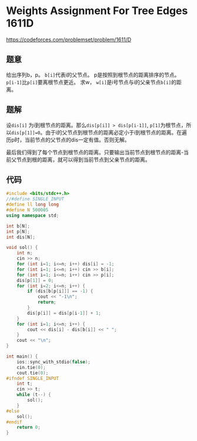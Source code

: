 # Weights Assignment For Tree Edges 1611D
https://codeforces.com/problemset/problem/1611/D

## 题意

给出序列b，p。 `b[i]`代表i的父节点。 p是按照到根节点的距离排序的节点。 `p[i-1]`比`p[i]`要离根节点更近。
求w， `w[i]`是i号节点与i的父亲节点`b[i]`的距离。


## 题解

设`dis[i]` 为i到根节点的距离。那么`dis[p[i]] > dis[p[i-1]]`, `p[1]`为根节点，所以`dis[p[1]]=0`。由于i的父节点到根节点的距离必定小于i到根节点的距离。在遍历p时，当前节点的父节点的dis一定有值。否则无解。

最后我们得到了每个节点到根节点的距离。只要输出当前节点到根节点的距离-当前父节点到根的距离，就可以得到当前节点到父亲节点的距离。

## 代码

``` cpp
#include <bits/stdc++.h>
//#define SINGLE_INPUT
#define ll long long
#define N 500005
using namespace std;

int b[N];
int p[N];
int dis[N];

void sol() {
	int n;
	cin >> n;
	for (int i=1; i<=n; i++) dis[i] = -1;
	for (int i=1; i<=n; i++) cin >> b[i];
	for (int i=1; i<=n; i++) cin >> p[i];
	dis[p[1]] = 0;	
	for (int i=2; i<=n; i++) {
		if (dis[b[p[i]]] == -1) {
			cout << "-1\n";
			return;
		}
		dis[p[i]] = dis[p[i-1]] + 1;
	}
	for (int i=1; i<=n; i++) {
		cout << dis[i] - dis[b[i]] << " ";
	}
	cout << "\n";
}

int main() {
	ios::sync_with_stdio(false);
	cin.tie(0);
	cout.tie(0);
#ifndef SINGLE_INPUT
	int t;
	cin >> t;
	while (t--) {
		sol();
	}
#else
	sol();
#endif
	return 0;
}
```
